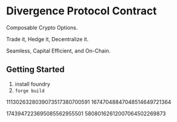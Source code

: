 # Divergence Protocol Contract

Composable Crypto Options.

Trade it, Hedge it, Decentralize it.

Seamless, Capital Efficient, and On-Chain.

## Getting Started
1. install foundry
2. `forge build`

1113026328039073517380700591
16747048847048514649721364

1743947223695085562955501
58080162612007064502269873